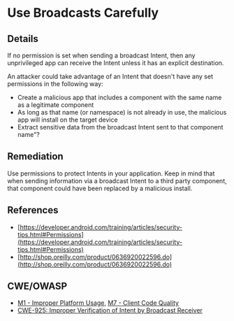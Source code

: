# Use Broadcasts Carefully

## Details

If no permission is set when sending a broadcast Intent, then any unprivileged app can receive the Intent unless it has an explicit destination.

An attacker could take advantage of an Intent that doesn't have any set permissions in the following way:
- Create a malicious app that includes a component with the same name as a legitimate component
- As long as that name (or namespace) is not already in use, the malicious app will install on the target device
- Extract sensitive data from the broadcast Intent sent to that component name"?

## Remediation

Use permissions to protect Intents in your application. Keep in mind that when sending information via a broadcast Intent to a third party component, that component could have been replaced by a malicious install.

## References

 * [https://developer.android.com/training/articles/security-tips.html#Permissions](https://developer.android.com/training/articles/security-tips.html#Permissions)
 * [http://shop.oreilly.com/product/0636920022596.do](http://shop.oreilly.com/product/0636920022596.do)

## CWE/OWASP

 * [M1 - Improper Platform Usage](https://www.owasp.org/index.php/Mobile_Top_10_2016-M1-Improper_Platform_Usage), [M7 - Client Code Quality](https://www.owasp.org/index.php/Mobile_Top_10_2016-M7-Poor_Code_Quality)
 * [CWE-925: Improper Verification of Intent by Broadcast Receiver](http://cwe.mitre.org/data/definitions/925.html)

